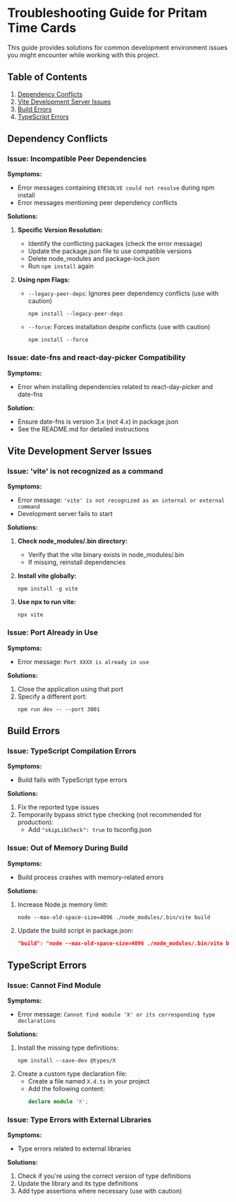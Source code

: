 # Troubleshooting Guide for Pritam Time Cards

This guide provides solutions for common development environment issues you might encounter while working with this project.

## Table of Contents

1. [Dependency Conflicts](#dependency-conflicts)
2. [Vite Development Server Issues](#vite-development-server-issues)
3. [Build Errors](#build-errors)
4. [TypeScript Errors](#typescript-errors)

## Dependency Conflicts

### Issue: Incompatible Peer Dependencies

**Symptoms:**
- Error messages containing `ERESOLVE could not resolve` during npm install
- Error messages mentioning peer dependency conflicts

**Solutions:**

1. **Specific Version Resolution:**
   - Identify the conflicting packages (check the error message)
   - Update the package.json file to use compatible versions
   - Delete node_modules and package-lock.json
   - Run `npm install` again

2. **Using npm Flags:**
   - `--legacy-peer-deps`: Ignores peer dependency conflicts (use with caution)
     ```
     npm install --legacy-peer-deps
     ```
   - `--force`: Forces installation despite conflicts (use with caution)
     ```
     npm install --force
     ```

### Issue: date-fns and react-day-picker Compatibility

**Symptoms:**
- Error when installing dependencies related to react-day-picker and date-fns

**Solution:**
- Ensure date-fns is version 3.x (not 4.x) in package.json
- See the README.md for detailed instructions

## Vite Development Server Issues

### Issue: 'vite' is not recognized as a command

**Symptoms:**
- Error message: `'vite' is not recognized as an internal or external command`
- Development server fails to start

**Solutions:**

1. **Check node_modules/.bin directory:**
   - Verify that the vite binary exists in node_modules/.bin
   - If missing, reinstall dependencies

2. **Install vite globally:**
   ```
   npm install -g vite
   ```

3. **Use npx to run vite:**
   ```
   npx vite
   ```

### Issue: Port Already in Use

**Symptoms:**
- Error message: `Port XXXX is already in use`

**Solutions:**
1. Close the application using that port
2. Specify a different port:
   ```
   npm run dev -- --port 3001
   ```

## Build Errors

### Issue: TypeScript Compilation Errors

**Symptoms:**
- Build fails with TypeScript type errors

**Solutions:**
1. Fix the reported type issues
2. Temporarily bypass strict type checking (not recommended for production):
   - Add `"skipLibCheck": true` to tsconfig.json

### Issue: Out of Memory During Build

**Symptoms:**
- Build process crashes with memory-related errors

**Solutions:**
1. Increase Node.js memory limit:
   ```
   node --max-old-space-size=4096 ./node_modules/.bin/vite build
   ```
2. Update the build script in package.json:
   ```json
   "build": "node --max-old-space-size=4096 ./node_modules/.bin/vite build"
   ```

## TypeScript Errors

### Issue: Cannot Find Module

**Symptoms:**
- Error message: `Cannot find module 'X' or its corresponding type declarations`

**Solutions:**
1. Install the missing type definitions:
   ```
   npm install --save-dev @types/X
   ```
2. Create a custom type declaration file:
   - Create a file named `X.d.ts` in your project
   - Add the following content:
     ```typescript
     declare module 'X';
     ```

### Issue: Type Errors with External Libraries

**Symptoms:**
- Type errors related to external libraries

**Solutions:**
1. Check if you're using the correct version of type definitions
2. Update the library and its type definitions
3. Add type assertions where necessary (use with caution)
